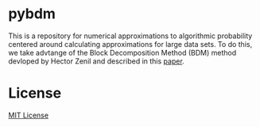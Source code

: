 # pybdm

This is a repository for numerical approximations to algorithmic probability centered around calculating approximations for large data sets. To do this, we take advtange of the Block Decomposition Method (BDM) method devloped by Hector Zenil and described in this [paper](https://arxiv.org/pdf/1609.00110.pdf).

# License

[MIT License](https://github.com/zrobertson466920/Coding-Theorem-Method/blob/master/LICENSE)

